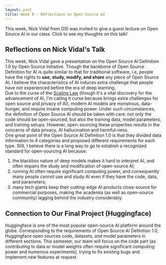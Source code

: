 ```yaml
---
layout: post
title: Week 8 - Reflections on Open Source AI
---
```


This week, Nick Vidal from OSI was invited to give a guest lecture on Open Source AI in our class. Click to see my thoughts on this talk!
<!--more-->
## Reflections on Nick Vidal's Talk
This week, Nick Vidal gave a presentation on the Open Source AI Definition 1.0 by Open Source Initiative. Though the backbone of Open Source Definition for AI is quite similar to that for traditional software, i.e, people have the rights to __use, study, modify, and share__ any piece of Open Source AI, I believe the characteristics of AI induces extra challenge that people have not experienced before the era of deep learning.  
Due to the curse of the [Scaling Law](https://en.wikipedia.org/wiki/Neural_scaling_law) (though it's a vital discovery for the advancement of AI, I'm calling it curse because brings extra challenges for open source and privacy of AI), modern AI models are monstrous, data-hunger, and require insane computing power. Under such circumstances, the definition of Open Source AI should be taken with care: not only the code should be open-sourced, but also the training data, model parameters, and training setups. However, open-sourcing these properties results in the concerns of data privacy, AI hallucination and harmful-ness.  
One great point of the Open Source AI Definition 1.0 is that they divided data information to 4 categories and proposed different requirements for each type. Still, I believe there is a long way to go to estabish a recognized standard for open-sourcing AI because: 
1. the blackbox nature of deep models makes it hard to interpret AI, and often impairs the study and modification of open-source AI; 
2. running AI often require significant computing power, and consequently many people cannot use and study AI even if they have the code, data, and parameters; 
3. many tech giants keep their cutting-edge AI products close-source for commercial purposes, making the academia (as well as open-source community) lagging behind the industry considerably.

## Connection to Our Final Project (Huggingface)
Huggingface is one of the most popular open-source AI platform around the globe. Corresponding to the requirements of Open Source AI Definition 1.0, Huggingface open sources code, datasets, and model parameters in different sections. This semester, our team will focus on the code part (as contributing to data or model weights often require significant computing power and numerous experiments), trying to fix existing bugs and implement new features at request.